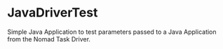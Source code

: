 # JavaDriverTest
Simple Java Application to test parameters passed to a Java Application from the Nomad Task Driver.
